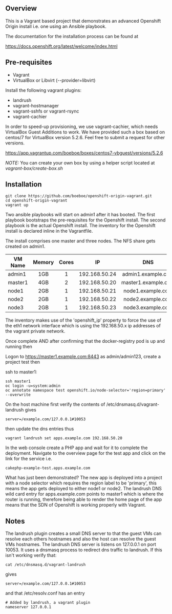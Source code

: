 Overview
--------

This is a Vagrant based project that demonstrates an advanced Openshift Origin install i.e. one using an Ansible playbook.

The documentation for the installation process can be found at

https://docs.openshift.org/latest/welcome/index.html



Pre-requisites
--------------

* Vagrant
* VirtualBox or Libvirt (--provider=libvirt)

Install the following vagrant plugins:

* landrush
* vagrant-hostmanager
* vagrant-sshfs or vagrant-rsync
* vagrant-cachier

In order to speed-up provisioning, we use vagrant-cachier, which needs VirtualBox Guest Additions to work. We have provided
such a box based on centos/7 for VirtualBox version 5.2.6. Feel free to submit a request for other versions.

https://app.vagrantup.com/boeboe/boxes/centos7-vbguest/versions/5.2.6

*NOTE:* You can create your own box by using a helper script located at _vagrant-box/create-box.sh_

Installation
------------

    git clone https://github.com/boeboe/openshift-origin-vagrant.git
    cd openshift-origin-vagrant
    vagrant up

Two ansible playbooks will start on admin1 after it has booted. The first playbook bootstraps the pre-requisites for the Openshift install. The second playbook is the actual Openshift install. The inventory for the Openshift install is declared inline in the Vagrantfile.

The install comprises one master and three nodes. The NFS share gets created on admin1.

| VM Name   | Memory  | Cores  | IP             | DNS                  |
| --------- |:-------:|:------:|:--------------:|:--------------------:|
| admin1    | 1GB     | 1      | 192.168.50.24  | admin1.example.com   |
| master1   | 4GB     | 2      | 192.168.50.20  | master1.example.com  |
| node1     | 2GB     | 1      | 192.168.50.21  | node1.example.com    |
| node2     | 2GB     | 1      | 192.168.50.22  | node2.example.com    |
| node3     | 2GB     | 1      | 192.168.50.23  | node3.example.com    |

The inventory makes use of the 'openshift_ip' property to force the use of the eth1 network interface which is using the 192.168.50.x ip addresses of the vagrant private network.

Once complete AND after confirming that the docker-registry pod is up and running then

Logon to https://master1.example.com:8443 as admin/admin123, create a project test then

ssh to master1:

    ssh master1
    oc login -u=system:admin
    oc annotate namespace test openshift.io/node-selector='region=primary' --overwrite

On the host machine first verify the contents of /etc/dnsmasq.d/vagrant-landrush gives

    server=/example.com/127.0.0.1#10053

then update the dns entries thus

    vagrant landrush set apps.example.com 192.168.50.20

In the web console create a PHP app and wait for it to complete the deployment. Navigate to the overview page for the test app and click on the link for the service i.e.

    cakephp-example-test.apps.example.com

What has just been demonstrated? The new app is deployed into a project with a node selector which requires the region label to be 'primary', this means the app gets deployed to either node1 or node2. The landrush DNS wild card entry for apps.example.com points to master1 which is where the router is running, therefore being able to render the home page of the app means that the SDN of Openshift is working properly with Vagrant.

Notes
-----

The landrush plugin creates a small DNS server to that the guest VMs can resolve each others hostnames and also the host can resolve the guest VMs hostnames. The landrush DNS server is listens on 127.0.0.1 on port 10053. It uses a dnsmasq process to redirect dns traffic to landrush. If this isn't working verify that:

    cat /etc/dnsmasq.d/vagrant-landrush

gives

    server=/example.com/127.0.0.1#10053

and that /etc/resolv.conf has an entry

    # Added by landrush, a vagrant plugin 
    nameserver 127.0.0.1
